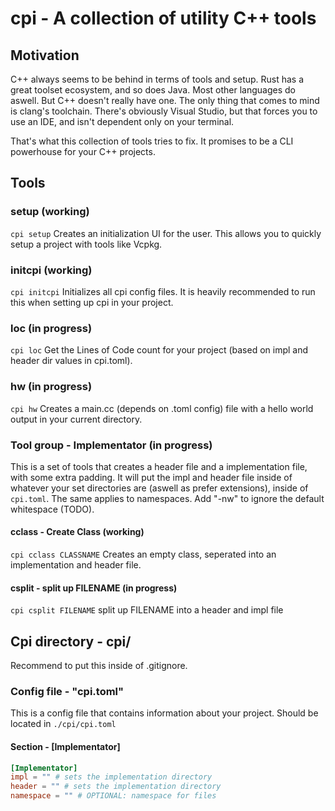 # cpi - A collection of utility C++ tools
## Motivation

C++ always seems to be behind in terms of tools and setup. Rust has a great toolset ecosystem, and so does Java. Most other languages do aswell. But C++ doesn't really have one. The only thing that comes to mind is clang's toolchain. There's obviously Visual Studio, but that forces you to use an IDE, and isn't dependent only on your terminal.

That's what this collection of tools tries to fix. It promises to be a CLI powerhouse for your C++ projects.
## Tools
### setup (working)
`cpi setup`
Creates an initialization UI for the user. This allows you to quickly setup a project with tools like Vcpkg.

### initcpi (working)
`cpi initcpi`
Initializes all cpi config files.
It is heavily recommended to run this when setting up cpi in your project.

### loc (in progress)
`cpi loc`
Get the Lines of Code count for your project (based on impl and header dir values in cpi.toml).

### hw (in progress)
`cpi hw`
Creates a main.cc (depends on .toml config) file with a hello world output in your current directory.

### Tool group - Implementator (in progress)
This is a set of tools that creates a header file and a implementation file, with some extra padding.
It will put the impl and header file inside of whatever your set directories are (aswell as prefer extensions), inside of `cpi.toml`.
The same applies to namespaces. Add "-nw" to ignore the default whitespace (TODO).
#### cclass - Create Class (working)
`cpi cclass CLASSNAME`
Creates an empty class, seperated into an implementation and header file.
#### csplit - split up FILENAME (in progress)
`cpi csplit FILENAME` 
split up FILENAME into a header and impl file
## Cpi directory - cpi/ 
Recommend to put this inside of .gitignore.

### Config file - "cpi.toml"
This is a config file that contains information about your project. Should be located in `./cpi/cpi.toml`
#### Section - \[Implementator]
```toml
[Implementator]
impl = "" # sets the implementation directory
header = "" # sets the implementation directory
namespace = "" # OPTIONAL: namespace for files
```
